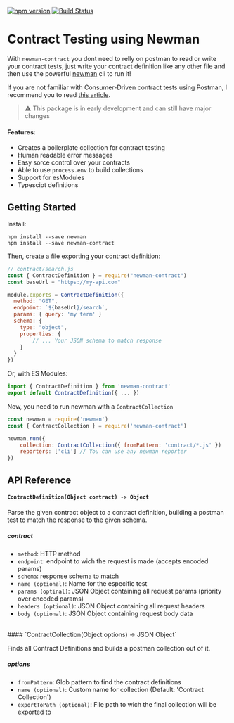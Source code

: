 [![npm version](https://badge.fury.io/js/newman-contract.svg)](https://www.npmjs.com/package/newman-contract) [![Build Status](https://travis-ci.org/AndreiRupertti/newman-contract.svg?branch=master)](https://travis-ci.org/AndreiRupertti/newman-contract)

# Contract Testing using Newman

With `newman-contract` you dont need to relly on postman to read or write your contract tests, just write your contract definition like any other file and then use the powerful [newman](https://www.npmjs.com/package/newman) cli to run it!

If you are not familiar with Consumer-Driven contract tests using Postman, I recommend you to read [this article](https://medium.com/better-practices/consumer-driven-contract-testing-using-postman-f3580dba5370).

> :warning: This package is in early development and can still have major changes

#### Features:

- Creates a boilerplate collection for contract testing
- Human readable error messages
- Easy sorce control over your contracts
- Able to use `process.env` to build collections
- Support for esModules
- Typescipt definitions

## Getting Started

Install:

```
npm install --save newman
npm install --save newman-contract
```

Then, create a file exporting your contract definition:

```js
// contract/search.js
const { ContractDefinition } = require("newman-contract")
const baseUrl = "https://my-api.com"

module.exports = ContractDefinition({
  method: "GET",
  endpoint: `${baseUrl}/search`,
  params: { query: 'my term' }
  schema: {
    type: "object",
    properties: {
        // ... Your JSON schema to match response
    }
  }
})
```

Or, with ES Modules:

```js
import { ContractDefinition } from 'newman-contract'
export default ContractDefinition({ ... })
```

Now, you need to run newman with a `ContractCollection`

```js
const newman = require('newman')
const { ContractCollection } = require('newman-contract')

newman.run({
    collection: ContractCollection({ fromPattern: 'contract/*.js' })
    reporters: ['cli'] // You can use any newman reporter
})
```

## API Reference

#### `ContractDefinition(Object contract) -> Object`

Parse the given contract object to a contract definition, building a postman test to match the response to the given schema.

##### contract
- `method`: HTTP method
- `endpoint`: endpoint to wich the request is made (accepts encoded params)
- `schema`: response schema to match
- `name (optional)`: Name for the especific test
- `params (optinal)`: JSON Object containing all request params (priority over encoded params)
- `headers (optional)`: JSON Object containing all request headers
- `body (optional)`: JSON Object containing request body data

<br>
#### `ContractCollection(Object options) -> JSON Object`

Finds all Contract Definitions and builds a postman collection out of it.

##### options
- `fromPattern`: Glob pattern to find the contract definitions
- `name (optional)`: Custom name for collection (Default: 'Contract Collection')
- `exportToPath (optional)`: File path to wich the final collection will be exported to
